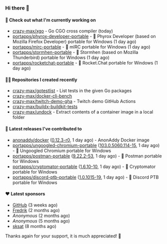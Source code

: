### Hi there 👋

#### 👷 Check out what I'm currently working on

- [crazy-max/xgo](https://github.com/crazy-max/xgo) - Go CGO cross compiler (today)
- [portapps/phyrox-developer-portable](https://github.com/portapps/phyrox-developer-portable) - 🚀 Phyrox Developer (based on Mozilla Firefox Developer) portable for Windows (1 day ago)
- [portapps/mirc-portable](https://github.com/portapps/mirc-portable) - 🚀 mIRC portable for Windows (1 day ago)
- [portapps/stormhen-portable](https://github.com/portapps/stormhen-portable) - 🚀 Stormhen (based on Mozilla Thunderbird) portable for Windows (1 day ago)
- [portapps/rocketchat-portable](https://github.com/portapps/rocketchat-portable) - 🚀 Rocket.Chat portable for Windows  (1 day ago)

#### 👨‍💻 Repositories I created recently

- [crazy-max/gotestlist](https://github.com/crazy-max/gotestlist) - List tests in the given Go packages
- [crazy-max/docker-cli-bench](https://github.com/crazy-max/docker-cli-bench)
- [crazy-max/twitch-demo-gha](https://github.com/crazy-max/twitch-demo-gha) - Twitch demo GitHub Actions
- [crazy-max/buildx-buildkit-tests](https://github.com/crazy-max/buildx-buildkit-tests)
- [crazy-max/undock](https://github.com/crazy-max/undock) - Extract contents of a container image in a local folder

#### 🚀 Latest releases I've contributed to

- [anonaddy/docker](https://github.com/anonaddy/docker) ([0.12.3-r0](https://github.com/anonaddy/docker/releases/tag/0.12.3-r0), 1 day ago) - AnonAddy Docker image
- [portapps/ungoogled-chromium-portable](https://github.com/portapps/ungoogled-chromium-portable) ([103.0.5060.114-15](https://github.com/portapps/ungoogled-chromium-portable/releases/tag/103.0.5060.114-15), 1 day ago) - 🚀 Ungoogled Chromium portable for Windows
- [portapps/postman-portable](https://github.com/portapps/postman-portable) ([9.22.2-53](https://github.com/portapps/postman-portable/releases/tag/9.22.2-53), 1 day ago) - 🚀 Postman portable for Windows
- [portapps/cryptomator-portable](https://github.com/portapps/cryptomator-portable) ([1.6.10-10](https://github.com/portapps/cryptomator-portable/releases/tag/1.6.10-10), 1 day ago) - 🚀 Cryptomator portable for Windows
- [portapps/discord-ptb-portable](https://github.com/portapps/discord-ptb-portable) ([1.0.1015-19](https://github.com/portapps/discord-ptb-portable/releases/tag/1.0.1015-19), 1 day ago) - 🚀 Discord PTB portable for Windows

#### ❤️ Latest sponsors
- [GitHub](https://github.com/github) (3 weeks ago)
- [Fredrik](https://github.com/fredrikscode) (2 months ago)
- _Anonymous_ (2 months ago)
- _Anonymous_ (5 months ago)
- [sksat](https://github.com/sksat) (8 months ago)

Thanks again for your support, it is much appreciated! 🙏
